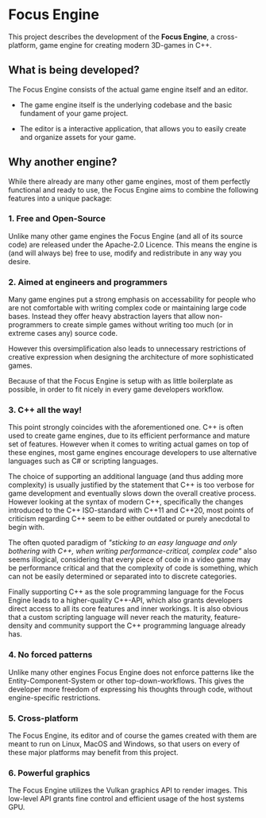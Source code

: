 # Focus Engine
This project describes the development of the **Focus Engine**, a cross-platform, game engine for creating modern 3D-games in C++.

## What is being developed?
The Focus Engine consists of the actual game engine itself and an editor.

- The game engine itself is the underlying codebase and the basic fundament of your game project.

- The editor is a interactive application, that allows you to easily create and organize assets for your game.

## Why another engine?
While there already are many other game engines, most of them perfectly functional and ready to use, the Focus Engine aims to combine the following features into a unique package:

### 1. Free and Open-Source
Unlike many other game engines the Focus Engine (and all of its source code) are released under the Apache-2.0 Licence. This means the engine is (and will always be) free to use, modify and redistribute in any way you desire.

### 2. Aimed at engineers and programmers
Many game engines put a strong emphasis on accessability for people who are not comfortable with writing complex code or maintaining large code bases. Instead they offer heavy abstraction layers that allow non-programmers to create simple games without writing too much (or in extreme cases any) source code.

However this oversimplification also leads to unnecessary restrictions of creative expression when designing the architecture of more sophisticated games.

Because of that the Focus Engine is setup with as little boilerplate as possible, in order to fit nicely in every game developers workflow.

### 3. C++ all the way!
This point strongly coincides with the aforementioned one. C++ is often used to create game engines, due to its efficient performance and mature set of features. However when it comes to writing actual games on top of these engines, most game engines encourage developers to use alternative languages such as C# or scripting languages.

The choice of supporting an additional language (and thus adding more complexity) is usually justified by the statement that C++ is too verbose for game development and eventually slows down the overall creative process. However looking at the syntax of modern C++, specifically the changes introduced to the C++ ISO-standard with C++11 and C++20, most points of criticism regarding C++ seem to be either outdated or purely anecdotal to begin with.

The often quoted paradigm of *"sticking to an easy language and only bothering with C++, when writing performance-critical, complex code"* also seems illogical, considering that every piece of code in a video game may be performance critical and that the complexity of code is something, which can not be easily determined or separated into to discrete categories.

Finally supporting C++ as the sole programming language for the Focus Engine leads to a higher-quality C++-API, which also grants developers direct access to all its core features and inner workings. It is also obvious that a custom scripting language will never reach the maturity, feature-density and community support the C++ programming language already has.

### 4. No forced patterns
Unlike many other engines Focus Engine does not enforce patterns like the Entity-Component-System or other top-down-workflows. This gives the developer more freedom of expressing his thoughts through code, without engine-specific restrictions.

### 5. Cross-platform
The Focus Engine, its editor and of course the games created with them are meant to run on Linux, MacOS and Windows, so that users on every of these major platforms may benefit from this project.

### 6. Powerful graphics
The Focus Engine utilizes the Vulkan graphics API to render images. This low-level API grants fine control and efficient usage of the host systems GPU.